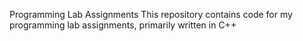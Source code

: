 Programming Lab Assignments
This repository contains code for my programming lab assignments, primarily written in C++
